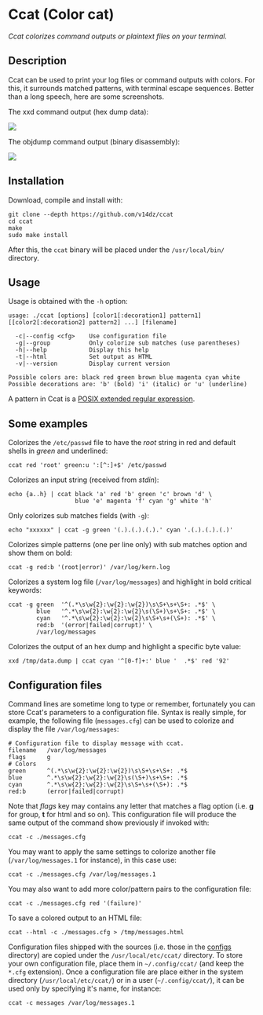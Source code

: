 # Ccat (Color cat)

*Ccat colorizes command outputs or plaintext files on your terminal.*

## Description

Ccat can be used to print your log files or command outputs with colors.
For this, it surrounds matched patterns, with terminal escape sequences.
Better than a long speech, here are some screenshots.

The xxd command output (hex dump data):

![](http://vladz.devzero.fr/images/ccat1.png)

The objdump command output (binary disassembly):

![](http://vladz.devzero.fr/images/ccat2.png)

## Installation

Download, compile and install with:

    git clone --depth https://github.com/v14dz/ccat
    cd ccat
    make
    sudo make install

After this, the ``ccat`` binary will be placed under the
``/usr/local/bin/`` directory.

## Usage

Usage is obtained with the ``-h`` option:

    usage: ./ccat [options] [color1[:decoration1] pattern1] [[color2[:decoration2] pattern2] ...] [filename]

      -c|--config <cfg>    Use configuration file
      -g|--group           Only colorize sub matches (use parentheses)
      -h|--help            Display this help
      -t|--html            Set output as HTML
      -v|--version         Display current version

    Possible colors are: black red green brown blue magenta cyan white
    Possible decorations are: 'b' (bold) 'i' (italic) or 'u' (underline)

A pattern in Ccat is a [POSIX extended regular expression](https://www.gnu.org/software/findutils/manual/html_node/find_html/posix_002dextended-regular-expression-syntax.html).

## Some examples

Colorizes the ``/etc/passwd`` file to have the *root* string in red and
default shells in *green* and underlined:

    ccat red 'root' green:u ':[^:]+$' /etc/passwd

Colorizes an input string (received from *stdin*):

    echo {a..h} | ccat black 'a' red 'b' green 'c' brown 'd' \
                       blue 'e' magenta 'f' cyan 'g' white 'h'

Only colorizes sub matches fields (with ``-g``):

    echo "xxxxxx" | ccat -g green '(.).(.).(.).' cyan '.(.).(.).(.)'

Colorizes simple patterns (one per line only) with sub matches option and
show them on bold:

    ccat -g red:b '(root|error)' /var/log/kern.log

Colorizes a system log file (``/var/log/messages``) and highlight in bold
critical keywords:

    ccat -g green  '^(.*\s\w{2}:\w{2}:\w{2})\s\S+\s+\S+: .*$' \
            blue   '^.*\s\w{2}:\w{2}:\w{2}\s(\S+)\s+\S+: .*$' \
            cyan   '^.*\s\w{2}:\w{2}:\w{2}\s\S+\s+(\S+): .*$' \
            red:b  '(error|failed|corrupt)' \
            /var/log/messages

Colorizes the output of an hex dump and highlight a specific byte value:

    xxd /tmp/data.dump | ccat cyan '^[0-f]+:' blue '  .*$' red '92'

## Configuration files

Command lines are sometime long to type or remember, fortunately you can
store Ccat's parameters to a configuration file.  Syntax is really simple,
for example, the following file (``messages.cfg``) can be used to colorize
and display the file ``/var/log/messages``:

    # Configuration file to display message with ccat.
    filename   /var/log/messages
    flags      g
    # Colors
    green      ^(.*\s\w{2}:\w{2}:\w{2})\s\S+\s+\S+: .*$
    blue       ^.*\s\w{2}:\w{2}:\w{2}\s(\S+)\s+\S+: .*$
    cyan       ^.*\s\w{2}:\w{2}:\w{2}\s\S+\s+(\S+): .*$
    red:b      (error|failed|corrupt)

Note that *flags* key may contains any letter that matches a flag option
(i.e. **g** for group, **t** for html and so on).  This configuration file
will produce the same output of the command show previously if invoked
with:

    ccat -c ./messages.cfg

You may want to apply the same settings to colorize another file
(``/var/log/messages.1`` for instance), in this case use:

    ccat -c ./messages.cfg /var/log/messages.1

You may also want to add more color/pattern pairs to the configuration
file:

    ccat -c ./messages.cfg red '(failure)'

To save a colored output to an HTML file:

    ccat --html -c ./messages.cfg > /tmp/messages.html

Configuration files shipped with the sources (i.e. those in the
[configs](./configs/) directory) are copied under the
``/usr/local/etc/ccat/`` directory.  To store your own configuration file,
place them in ``~/.config/ccat/`` (and keep the ``*.cfg`` extension).  Once
a configuration file are place either in the system directory
(``/usr/local/etc/ccat/``) or in a user (``~/.config/ccat/``), it can be
used only by specifying it's name, for instance:

    ccat -c messages /var/log/messages.1
